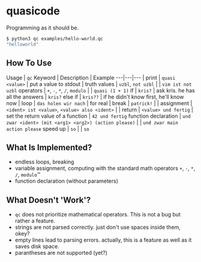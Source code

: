 # quasicode

Programming as it should be.

``` bash
$ python3 qc examples/hello-world.qc
"helloworld"
```

## How To Use

Usage | `qc` Keyword | Description | Example
---|---|--- |
print | `quasi <value>` | put a value to stdout |
truth values | `uzbl`, `not uzbl` |  | `vim ist not uzbl`
operators | `+`, `-`, `*`, `/`, `modulo` | | `quasi (1 + 1)`
if | `kris?` | ask kris. he has all the answers | `kris?`
else if | `kris??` | if he didn't know first, he'll know now |
loop | `das holen wir nach` | for real |
break | `patrick!` | |
assignment | `<ident> ist <value>`, `<value> also <ident>` | |
return | `<value> und fertig` | set the return value of a function | `42 und fertig`
function declaration | `und zwar <ident> (mit <arg1> <arg2>) (action please)` |  | `und zwar main action please`
speed up | `so` |  | `so`

## What Is Implemented?

- endless loops, breaking
- variable assignment, computing with the standard math operators `+`, `-`, `*`, `/`, `modulo`™
- function declaration (without parameters)

## What Doesn't 'Work'?

- `qc` does not prioritize mathematical operators. This is not a bug but rather a feature.
- strings are not parsed correctly. just don't use spaces inside them, okey?
- empty lines lead to parsing errors. actually, this is a feature as well as it saves disk space.
- parantheses are not supported (yet?)

